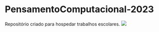 # PensamentoComputacional-2023
Repositório criado para hospedar trabalhos escolares.
![](https://img.shields.io/badge/JavaScript-323330?style=for-the-badge&logo=javascript&logoColor=F7DF1E)
